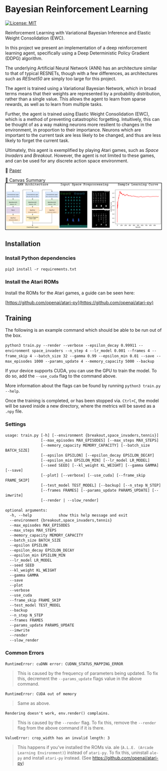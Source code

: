 # Bayesian Reinforcement Learning
[![License: MIT](https://img.shields.io/badge/License-MIT-yellow.svg)](https://github.com/frederikgram/Bayesian-Reinforcement/blob/master/LICENSE)


Reinforcement Learning with Variational Bayesian Inference and Elastic Weight Consolidation (EWC).

In this project we present an implementation of a deep reinforcement learning agent, specifically using a Deep Deterministic Policy Gradient (DDPG) algorithm. 

The underlying Artificial Neural Network (ANN) has an architecture similar to that of typical RESNETs, though with a few differences, as architectures such as _RESnet50_ are simply too large for this project.

The agent is trained using a Variational Bayesian Network, which in broad terms means that their weights are represented by a probability distribution, rather than a single value. This allows the agent to learn from sparse rewards, as well as to learn from multiple tasks.

Further, the agent is trained using Elastic Weight Consolidation (EWC), which is a method of preventing catastrophic forgetting. Intuitively, this can be thought of as a way making neurons more resilient to changes in the environment, in proportion to their importance. Neurons which are important to the current task are less likely to be changed, and thus are less likely to forget the current task.

Ultimately, this agent is exemplified by playing Atari games, such as _Space Invaders_ and _Breakout_. However, the agent is not limited to these games, and can be used for any discrete action space environment.

:pushpin: [Paper](https://raw.githubusercontent.com/frederikgram/Bayesian-Reinforcement/master/report.pdf?raw=true)

:pushpin: Canvas Summary
<img src="resources/canvas.png">


## Installation

### Install Python dependencies
`pip3 install -r requirements.txt`

### Install the Atari ROMs
Install the ROMs for the Atari games, a guide can be seen here:

[https://github.com/openai/atari-py](https://github.com/openai/atari-py)

## Training
The following is an example command which should be able to be run out of the box.

`python3 train.py --render --verbose --epsilon_decay 0.99911 --environment space_invaders --n_step 4 --lr_model 0.001 --frames 4 --frame_skip 4 --batch_size 32 --gamma 0.99 --epsilon_min 0.01 --save --max_episodes 1000 --params_update 4 --memory_capacity 5000 --backup`

If your device supports CUDA, you can use the GPU to train the model. To do so, add the `--use_cuda` flag to the command above.

More information about the flags can be found by running `python3 train.py --help`.

Once the training is completed, or has been stopped via. `Ctrl+C`, the model will be saved inside a new directory, where the metrics will be saved as a `.npy` file.

### Settings
```
usage: train.py [-h] [--environment {breakout,space_invaders,tennis}]
                [--max_episodes MAX_EPISODES] [--max_steps MAX_STEPS]
                [--memory_capacity MEMORY_CAPACITY] [--batch_size BATCH_SIZE]
                [--epsilon EPSILON] [--epsilon_decay EPSILON_DECAY]
                [--epsilon_min EPSILON_MIN] [--lr_model LR_MODEL]
                [--seed SEED] [--kl_weight KL_WEIGHT] [--gamma GAMMA] [--save]
                [--plot] [--verbose] [--use_cuda] [--frame_skip FRAME_SKIP]
                [--test_model TEST_MODEL] [--backup] [--n_step N_STEP]
                [--frames FRAMES] [--params_update PARAMS_UPDATE] [--imwrite]
                [--render | --slow_render]

optional arguments:
  -h, --help            show this help message and exit
  --environment {breakout,space_invaders,tennis}
  --max_episodes MAX_EPISODES
  --max_steps MAX_STEPS
  --memory_capacity MEMORY_CAPACITY
  --batch_size BATCH_SIZE
  --epsilon EPSILON
  --epsilon_decay EPSILON_DECAY
  --epsilon_min EPSILON_MIN
  --lr_model LR_MODEL
  --seed SEED
  --kl_weight KL_WEIGHT
  --gamma GAMMA
  --save
  --plot
  --verbose
  --use_cuda
  --frame_skip FRAME_SKIP
  --test_model TEST_MODEL
  --backup
  --n_step N_STEP
  --frames FRAMES
  --params_update PARAMS_UPDATE
  --imwrite
  --render
  --slow_render
```


### Common Errors

`RuntimeError: cuDNN error: CUDNN_STATUS_MAPPING_ERROR`
> This is caused by the frequency of parameters being updated. To fix this, decrement the `--params_update` flags value in the above command.

`RuntimeError: CUDA out of memory`
> Same as above.

`Rendering doesn't work, env.render() complains.`
> This is caused by the `--render` flag. To fix this, remove the `--render` flag from the above command if it is there.

`ValueError: crop_width has an invalid length: 3`
> This happens if you've installed the ROMs via. ale (`A.L.E. (Arcade Learning Environment)`) instead of `atari-py`. To fix this, uninstall `ale-py` and install `atari-py` instead. (See https://github.com/openai/atari-py)
